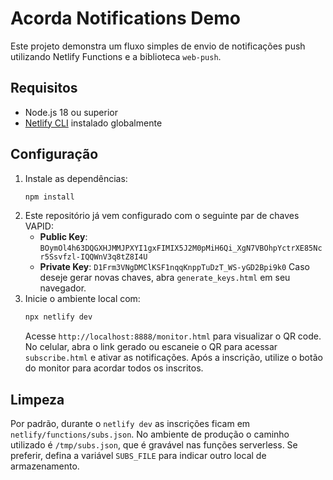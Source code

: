 # Acorda Notifications Demo

Este projeto demonstra um fluxo simples de envio de notificações push utilizando Netlify Functions e a biblioteca `web-push`.

## Requisitos
- Node.js 18 ou superior
- [Netlify CLI](https://docs.netlify.com/cli/get-started/) instalado globalmente

## Configuração
1. Instale as dependências:
   ```bash
   npm install
   ```
2. Este repositório já vem configurado com o seguinte par de chaves VAPID:
   - **Public Key**: `BOymOl4h63DQGXHJMMJPXYI1gxFIMIX5J2M0pMiH6Qi_XgN7VBOhpYctrXE85Ncr5Ssvfzl-IQQWnV3q8tZ8I4U`
   - **Private Key**: `D1Frm3VNgDMClKSF1nqqKnppTuDzT_WS-yGD2Bpi9k0`
   Caso deseje gerar novas chaves, abra `generate_keys.html` em seu navegador.
3. Inicie o ambiente local com:
   ```bash
   npx netlify dev
   ```
   Acesse `http://localhost:8888/monitor.html` para visualizar o QR code.
   No celular, abra o link gerado ou escaneie o QR para acessar `subscribe.html` e ativar as notificações.
   Após a inscrição, utilize o botão do monitor para acordar todos os inscritos.

## Limpeza
Por padrão, durante o `netlify dev` as inscrições ficam em `netlify/functions/subs.json`.
No ambiente de produção o caminho utilizado é `/tmp/subs.json`, que é gravável nas funções serverless.
Se preferir, defina a variável `SUBS_FILE` para indicar outro local de armazenamento.
